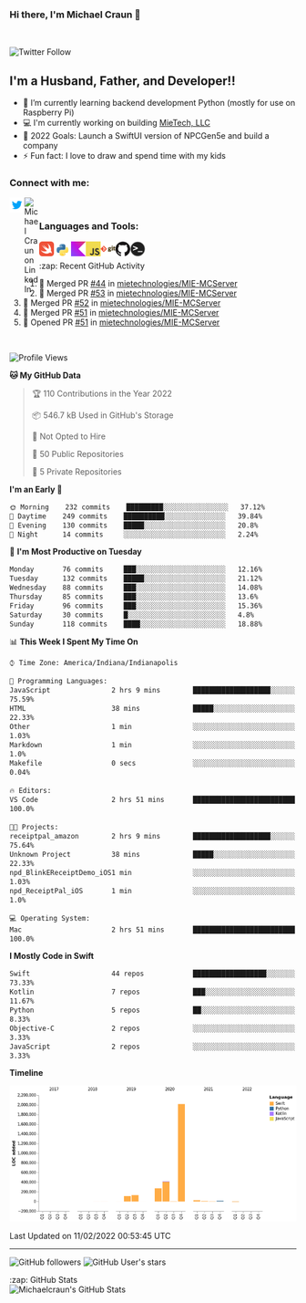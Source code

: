 ### Hi there, I'm Michael Craun 👋 

<br />

![Twitter Follow](https://img.shields.io/twitter/follow/opkurix?style=social)

## I'm a Husband, Father, and Developer!!

- 🌱 I’m currently learning backend development Python (mostly for use on Raspberry Pi)
- 💻 I'm currently working on building [MieTech, LLC](https://github.com/mietechnologies)
- 🥅 2022 Goals: Launch a SwiftUI version of NPCGen5e and build a company
- ⚡ Fun fact: I love to draw and spend time with my kids

### Connect with me:

[<img align="left" alt="Michael Craun on Twitter" width="26px" src="https://raw.githubusercontent.com/github/explore/80688e429a7d4ef2fca1e82350fe8e3517d3494d/topics/twitter/twitter.png" />][twitter]
[<img align="left" alt="Michael Craun on LinkedIn" width="26px" src="https://cdn.jsdelivr.net/npm/simple-icons@v3/icons/linkedin.svg" />][linkedin]

<br />

### Languages and Tools:

[<img align="left" alt="Swift" width="26px" src="https://raw.githubusercontent.com/github/explore/80688e429a7d4ef2fca1e82350fe8e3517d3494d/topics/swift/swift.png" />][swift]
[<img align="left" alt="Python" width="30px" src="https://raw.githubusercontent.com/github/explore/80688e429a7d4ef2fca1e82350fe8e3517d3494d/topics/python/python.png" />][python]
[<img align="left" alt="Kotlin" width="26px" src="https://raw.githubusercontent.com/github/explore/80688e429a7d4ef2fca1e82350fe8e3517d3494d/topics/kotlin/kotlin.png" />][kotlin]
[<img align="left" alt="JavaScript" width="26px" src="https://raw.githubusercontent.com/github/explore/80688e429a7d4ef2fca1e82350fe8e3517d3494d/topics/javascript/javascript.png" />][javascript]
[<img align="left" alt="Git" width="26px" src="https://raw.githubusercontent.com/github/explore/80688e429a7d4ef2fca1e82350fe8e3517d3494d/topics/git/git.png" />]([])
[<img align="left" alt="GitHub" width="26px" src="https://raw.githubusercontent.com/github/explore/78df643247d429f6cc873026c0622819ad797942/topics/github/github.png" />][github]
[<img align="left" alt="Terminal" width="26px" src="https://raw.githubusercontent.com/github/explore/80688e429a7d4ef2fca1e82350fe8e3517d3494d/topics/terminal/terminal.png" />][terminal]

<br />
<br />

<summary>:zap: Recent GitHub Activity</summary>
  
<!--START_SECTION:activity-->
1. 🎉 Merged PR [#44](https://github.com/mietechnologies/MIE-MCServer/pull/44) in [mietechnologies/MIE-MCServer](https://github.com/mietechnologies/MIE-MCServer)
2. 🎉 Merged PR [#53](https://github.com/mietechnologies/MIE-MCServer/pull/53) in [mietechnologies/MIE-MCServer](https://github.com/mietechnologies/MIE-MCServer)
3. 🎉 Merged PR [#52](https://github.com/mietechnologies/MIE-MCServer/pull/52) in [mietechnologies/MIE-MCServer](https://github.com/mietechnologies/MIE-MCServer)
4. 🎉 Merged PR [#51](https://github.com/mietechnologies/MIE-MCServer/pull/51) in [mietechnologies/MIE-MCServer](https://github.com/mietechnologies/MIE-MCServer)
5. 💪 Opened PR [#51](https://github.com/mietechnologies/MIE-MCServer/pull/51) in [mietechnologies/MIE-MCServer](https://github.com/mietechnologies/MIE-MCServer)
<!--END_SECTION:activity-->
  
<br />
  
<!--START_SECTION:waka-->
![Profile Views](http://img.shields.io/badge/Profile%20Views-0-blue)

**🐱 My GitHub Data** 

> 🏆 110 Contributions in the Year 2022
 > 
> 📦 546.7 kB Used in GitHub's Storage 
 > 
> 🚫 Not Opted to Hire
 > 
> 📜 50 Public Repositories 
 > 
> 🔑 5 Private Repositories  
 > 
**I'm an Early 🐤** 

```text
🌞 Morning    232 commits    █████████░░░░░░░░░░░░░░░░   37.12% 
🌆 Daytime    249 commits    ██████████░░░░░░░░░░░░░░░   39.84% 
🌃 Evening    130 commits    █████░░░░░░░░░░░░░░░░░░░░   20.8% 
🌙 Night      14 commits     ░░░░░░░░░░░░░░░░░░░░░░░░░   2.24%

```
📅 **I'm Most Productive on Tuesday** 

```text
Monday       76 commits     ███░░░░░░░░░░░░░░░░░░░░░░   12.16% 
Tuesday      132 commits    █████░░░░░░░░░░░░░░░░░░░░   21.12% 
Wednesday    88 commits     ███░░░░░░░░░░░░░░░░░░░░░░   14.08% 
Thursday     85 commits     ███░░░░░░░░░░░░░░░░░░░░░░   13.6% 
Friday       96 commits     ███░░░░░░░░░░░░░░░░░░░░░░   15.36% 
Saturday     30 commits     █░░░░░░░░░░░░░░░░░░░░░░░░   4.8% 
Sunday       118 commits    ████░░░░░░░░░░░░░░░░░░░░░   18.88%

```


📊 **This Week I Spent My Time On** 

```text
⌚︎ Time Zone: America/Indiana/Indianapolis

💬 Programming Languages: 
JavaScript               2 hrs 9 mins        ███████████████████░░░░░░   75.59% 
HTML                     38 mins             █████░░░░░░░░░░░░░░░░░░░░   22.33% 
Other                    1 min               ░░░░░░░░░░░░░░░░░░░░░░░░░   1.03% 
Markdown                 1 min               ░░░░░░░░░░░░░░░░░░░░░░░░░   1.0% 
Makefile                 0 secs              ░░░░░░░░░░░░░░░░░░░░░░░░░   0.04%

🔥 Editors: 
VS Code                  2 hrs 51 mins       █████████████████████████   100.0%

🐱‍💻 Projects: 
receiptpal_amazon        2 hrs 9 mins        ███████████████████░░░░░░   75.64% 
Unknown Project          38 mins             █████░░░░░░░░░░░░░░░░░░░░   22.33% 
npd_BlinkEReceiptDemo_iOS1 min               ░░░░░░░░░░░░░░░░░░░░░░░░░   1.03% 
npd_ReceiptPal_iOS       1 min               ░░░░░░░░░░░░░░░░░░░░░░░░░   1.0%

💻 Operating System: 
Mac                      2 hrs 51 mins       █████████████████████████   100.0%

```

**I Mostly Code in Swift** 

```text
Swift                    44 repos            ██████████████████░░░░░░░   73.33% 
Kotlin                   7 repos             ███░░░░░░░░░░░░░░░░░░░░░░   11.67% 
Python                   5 repos             ██░░░░░░░░░░░░░░░░░░░░░░░   8.33% 
Objective-C              2 repos             ░░░░░░░░░░░░░░░░░░░░░░░░░   3.33% 
JavaScript               2 repos             ░░░░░░░░░░░░░░░░░░░░░░░░░   3.33%

```


**Timeline**

![Chart not found](https://raw.githubusercontent.com/Michaelcraun/Michaelcraun/main/charts/bar_graph.png) 


 Last Updated on 11/02/2022 00:53:45 UTC
<!--END_SECTION:waka-->

---
  
![GitHub followers](https://img.shields.io/github/followers/Michaelcraun?style=social)
![GitHub User's stars](https://img.shields.io/github/stars/Michaelcraun?style=social)
  
<summary>:zap: GitHub Stats</summary>

<img align="left" alt="Michaelcraun's GitHub Stats" src="https://github-readme-stats-8frbydxfs-michaelcraun.vercel.app/api?username=Michaelcraun" />

[twitter]: https://twitter.com/opkurix
[linkedin]: https://linkedin.com/in/michael-craun
[swift]: https://developer.apple.com/swift/
[python]: https://www.python.org
[kotlin]: https://kotlinlang.org
[javascript]: https://www.javascript.com
[github]: https://github.com/
[terminal]: https://en.wikipedia.org/wiki/Terminal_(macOS)
